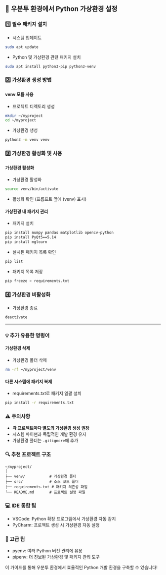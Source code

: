 ## 🐧 우분투 환경에서 Python 가상환경 설정

### 1️⃣ 필수 패키지 설치

- 시스템 업데이트
```bash
sudo apt update
```
- Python 및 가상환경 관련 패키지 설치
```bash
sudo apt install python3-pip python3-venv
```

### 2️⃣ 가상환경 생성 방법

#### venv 모듈 사용
- 프로젝트 디렉토리 생성
```bash
mkdir ~/myproject
cd ~/myproject
```
- 가상환경 생성
```bash
python3 -m venv venv
```

### 3️⃣ 가상환경 활성화 및 사용

#### 가상환경 활성화
- 가상환경 활성화
```bash
source venv/bin/activate
```
- 활성화 확인 (프롬프트 앞에 (venv) 표시)

#### 가상환경 내 패키지 관리
- 패키지 설치
```bash
pip install numpy pandas matplotlib opencv-python
pip install PyQt5==5.14
pip install mglearn
```
- 설치된 패키지 목록 확인
```bash
pip list
````
- 패키지 목록 저장
```bash
pip freeze > requirements.txt
```

### 4️⃣ 가상환경 비활성화
- 가상환경 종료
```bash
deactivate
```

<hr>

### 💡 추가 유용한 명령어

#### 가상환경 삭제
- 가상환경 폴더 삭제
```bash
rm -rf ~/myproject/venv
```

#### 다른 시스템에 패키지 복제
- requirements.txt로 패키지 일괄 설치
```bash
pip install -r requirements.txt
```

### ⚠️ 주의사항
- **<b>각 프로젝트마다 별도의 가상환경 생성 권장</b>**
- 시스템 파이썬과 독립적인 개발 환경 유지
- 가상환경 폴더는 `.gitignore`에 추가

### 🔍 추천 프로젝트 구조

```
~/myproject/
│
├── venv/           # 가상환경 폴더
├── src/            # 소스 코드 폴더
├── requirements.txt # 패키지 의존성 파일
└── README.md       # 프로젝트 설명 파일
```

### 💻 IDE 통합 팁
- VSCode: Python 확장 프로그램에서 가상환경 자동 감지
- PyCharm: 프로젝트 생성 시 가상환경 자동 설정

### 🚀 고급 팁
- pyenv: 여러 Python 버전 관리에 유용
- pipenv: 더 진보된 가상환경 및 패키지 관리 도구

이 가이드를 통해 우분투 환경에서 효율적인 Python 개발 환경을 구축할 수 있습니다!
